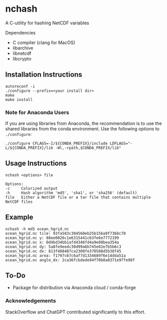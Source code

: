   # nchash
  A C-utility for hashing NetCDF variables

  Dependencies
  * C compiler (clang for MacOS)
  * libarchive
  * libnetcdf
  * libcrypto
  

## Installation Instructions
```
autoreconf -i
./configure --prefix=<your install dir>
make
make install
```
### Note for Anaconda Users

If you are using libraries from Anaconda, the recommendation is to use the shared libraries from
the conda environment. Use the following options to `./configure`:
```
./configure CFLAGS=-I/${CONDA_PREFIX}/include LDFLAGS="-L/${CONDA_PREFIX}/lib -Wl,-rpath,$CONDA_PREFIX/lib"
```

## Usage Instructions

```
nchash <options> file

Options:
-c     Colorized output
-h     Hash algorithm 'md5', 'sha1', or 'sha256' (default)
file   Either a NetCDF file or a tar file that contains multiple NetCDF files
```

## Example
```
nchash -h md5 ocean_hgrid.nc
ocean_hgrid.nc tile: 93fa583c304560eb25b156a9f7368c70
ocean_hgrid.nc y: 88ee0026c1e6315441c63fe6e7772199
ocean_hgrid.nc x: 0d4bd34bb1afd4346fd4a9e80bea354a
ocean_hgrid.nc dy: 5a8fe9eedc30d99a6b745e02e7b5b6c3
ocean_hgrid.nc dx: 813f488487ca2308fe370588d5b38f45
ocean_hgrid.nc area: f1797c67c6af7d1334689f6e14dda51a
ocean_hgrid.nc angle_dx: 2ca36fcbdede94f70b0a8371e97fe98f
```

## To-Do
* Package for distribution via Anaconda cloud / conda-forge

### Acknowledgements
StackOverflow and ChatGPT contributed significantly to this effort.
